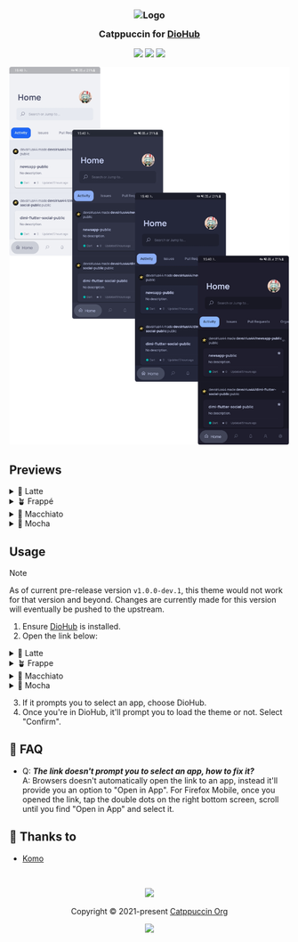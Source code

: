 <h3 align="center">
	<img src="https://raw.githubusercontent.com/catppuccin/catppuccin/main/assets/logos/exports/1544x1544_circle.png" width="100" alt="Logo"/><br/>
	<img src="https://raw.githubusercontent.com/catppuccin/catppuccin/main/assets/misc/transparent.png" height="30" width="0px"/>
	Catppuccin for <a href="https://github.com/NamanShergill/diohub">DioHub</a>
	<img src="https://raw.githubusercontent.com/catppuccin/catppuccin/main/assets/misc/transparent.png" height="30" width="0px"/>
</h3>

<p align="center">
	<a href="https://github.com/UrNightmaree/catppuccin-diohub/stargazers"><img src="https://img.shields.io/github/stars/UrNightmaree/catppuccin-diohub?colorA=363a4f&colorB=b7bdf8&style=for-the-badge"></a>
	<a href="https://github.com/UrNightmaree/catppuccin-diohub/issues"><img src="https://img.shields.io/github/issues/UrNightmaree/catppuccin-diohub?colorA=363a4f&colorB=f5a97f&style=for-the-badge"></a>
	<a href="https://github.com/UrNightmaree/catppuccin-diohub/contributors"><img src="https://img.shields.io/github/contributors/UrNightmaree/catppuccin-diohub?colorA=363a4f&colorB=a6da95&style=for-the-badge"></a>
</p>

<p align="center">
	<img src="./assets/preview.png"/>
</p>

## Previews

<details>
<summary>🌻 Latte</summary>

<img src="./assets/latte.webp"/>
</details>
<details>
<summary>🪴 Frappé</summary>

<img src="./assets/frappe.webp"/>
</details>
<details>
<summary>🌺 Macchiato</summary>

<img src="./assets/macchiato.webp"/>
</details>
<details>
<summary>🌿 Mocha</summary>

<img src="./assets/mocha.webp"/>
</details>

## Usage

> [!NOTE]
>
> As of current pre-release version `v1.0.0-dev.1`, this theme would not work for that version and beyond. Changes are currently made for this version will eventually be pushed to the upstream.

1. Ensure [DioHub](https://github.com/NamanShergill/diohub) is installed.
2. Open the link below:
<details>
<summary>🌻 Latte</summary>

- <img alt="Latte Rosewater" src="https://github.com/catppuccin/catppuccin/raw/main/assets/palette/circles/latte_rosewater.png" height="12" weight="12"> **<a href="https://theme.felix.diohub?format_ver=0&elementsOnColors=ff5c5f77&faded2=ff8c8fa1&green=ff40a02b&baseElements=ff6c6f85&faded3=ff7c7f93&secondary=ffdce0e8&primary=ffeff1f5&faded1=ff9ca0b0&red=ffd20f39">&nbsp;Rosewater</a>**
- <img alt="Latte Flamingo" src="https://github.com/catppuccin/catppuccin/raw/main/assets/palette/circles/latte_flamingo.png" height="12" weight="12"> **<a href="https://theme.felix.diohub?format_ver=0&elementsOnColors=ff5c5f77&faded2=ff8c8fa1&green=ff40a02b&baseElements=ff6c6f85&faded3=ff7c7f93&secondary=ffdce0e8&primary=ffeff1f5&faded1=ff9ca0b0&red=ffd20f39">&nbsp;Flamingo</a>**
- <img alt="Latte Pink" src="https://github.com/catppuccin/catppuccin/raw/main/assets/palette/circles/latte_pink.png" height="12" weight="12"> **<a href="https://theme.felix.diohub?format_ver=0&elementsOnColors=ff5c5f77&faded2=ff8c8fa1&green=ff40a02b&baseElements=ff6c6f85&faded3=ff7c7f93&secondary=ffdce0e8&primary=ffeff1f5&faded1=ff9ca0b0&red=ffd20f39">&nbsp;Pink</a>**
- <img alt="Latte Mauve" src="https://github.com/catppuccin/catppuccin/raw/main/assets/palette/circles/latte_mauve.png" height="12" weight="12"> **<a href="https://theme.felix.diohub?format_ver=0&elementsOnColors=ff5c5f77&faded2=ff8c8fa1&green=ff40a02b&baseElements=ff6c6f85&faded3=ff7c7f93&secondary=ffdce0e8&primary=ffeff1f5&faded1=ff9ca0b0&red=ffd20f39">&nbsp;Mauve</a>**
- <img alt="Latte Red" src="https://github.com/catppuccin/catppuccin/raw/main/assets/palette/circles/latte_red.png" height="12" weight="12"> **<a href="https://theme.felix.diohub?format_ver=0&elementsOnColors=ff5c5f77&faded2=ff8c8fa1&green=ff40a02b&baseElements=ff6c6f85&faded3=ff7c7f93&secondary=ffdce0e8&primary=ffeff1f5&faded1=ff9ca0b0&red=ffd20f39">&nbsp;Red</a>**
- <img alt="Latte Maroon" src="https://github.com/catppuccin/catppuccin/raw/main/assets/palette/circles/latte_maroon.png" height="12" weight="12"> **<a href="https://theme.felix.diohub?format_ver=0&elementsOnColors=ff5c5f77&faded2=ff8c8fa1&green=ff40a02b&baseElements=ff6c6f85&faded3=ff7c7f93&secondary=ffdce0e8&primary=ffeff1f5&faded1=ff9ca0b0&red=ffd20f39">&nbsp;Maroon</a>**
- <img alt="Latte Peach" src="https://github.com/catppuccin/catppuccin/raw/main/assets/palette/circles/latte_peach.png" height="12" weight="12"> **<a href="https://theme.felix.diohub?format_ver=0&elementsOnColors=ff5c5f77&faded2=ff8c8fa1&green=ff40a02b&baseElements=ff6c6f85&faded3=ff7c7f93&secondary=ffdce0e8&primary=ffeff1f5&faded1=ff9ca0b0&red=ffd20f39">&nbsp;Peach</a>**
- <img alt="Latte Yellow" src="https://github.com/catppuccin/catppuccin/raw/main/assets/palette/circles/latte_yellow.png" height="12" weight="12"> **<a href="https://theme.felix.diohub?format_ver=0&elementsOnColors=ff5c5f77&faded2=ff8c8fa1&green=ff40a02b&baseElements=ff6c6f85&faded3=ff7c7f93&secondary=ffdce0e8&primary=ffeff1f5&faded1=ff9ca0b0&red=ffd20f39">&nbsp;Yellow</a>**
- <img alt="Latte Green" src="https://github.com/catppuccin/catppuccin/raw/main/assets/palette/circles/latte_green.png" height="12" weight="12"> **<a href="https://theme.felix.diohub?format_ver=0&elementsOnColors=ff5c5f77&faded2=ff8c8fa1&green=ff40a02b&baseElements=ff6c6f85&faded3=ff7c7f93&secondary=ffdce0e8&primary=ffeff1f5&faded1=ff9ca0b0&red=ffd20f39">&nbsp;Green</a>**
- <img alt="Latte Teal" src="https://github.com/catppuccin/catppuccin/raw/main/assets/palette/circles/latte_teal.png" height="12" weight="12"> **<a href="https://theme.felix.diohub?format_ver=0&elementsOnColors=ff5c5f77&faded2=ff8c8fa1&green=ff40a02b&baseElements=ff6c6f85&faded3=ff7c7f93&secondary=ffdce0e8&primary=ffeff1f5&faded1=ff9ca0b0&red=ffd20f39">&nbsp;Teal</a>**
- <img alt="Latte Sky" src="https://github.com/catppuccin/catppuccin/raw/main/assets/palette/circles/latte_sky.png" height="12" weight="12"> **<a href="https://theme.felix.diohub?format_ver=0&elementsOnColors=ff5c5f77&faded2=ff8c8fa1&green=ff40a02b&baseElements=ff6c6f85&faded3=ff7c7f93&secondary=ffdce0e8&primary=ffeff1f5&faded1=ff9ca0b0&red=ffd20f39">&nbsp;Sky</a>**
- <img alt="Latte Sapphire" src="https://github.com/catppuccin/catppuccin/raw/main/assets/palette/circles/latte_sapphire.png" height="12" weight="12"> **<a href="https://theme.felix.diohub?format_ver=0&elementsOnColors=ff5c5f77&faded2=ff8c8fa1&green=ff40a02b&baseElements=ff6c6f85&faded3=ff7c7f93&secondary=ffdce0e8&primary=ffeff1f5&faded1=ff9ca0b0&red=ffd20f39">&nbsp;Sapphire</a>**
- <img alt="Latte Blue" src="https://github.com/catppuccin/catppuccin/raw/main/assets/palette/circles/latte_blue.png" height="12" weight="12"> **<a href="https://theme.felix.diohub?format_ver=0&elementsOnColors=ff5c5f77&faded2=ff8c8fa1&green=ff40a02b&baseElements=ff6c6f85&faded3=ff7c7f93&secondary=ffdce0e8&primary=ffeff1f5&faded1=ff9ca0b0&red=ffd20f39">&nbsp;Blue</a>**
- <img alt="Latte Lavender" src="https://github.com/catppuccin/catppuccin/raw/main/assets/palette/circles/latte_lavender.png" height="12" weight="12"> **<a href="https://theme.felix.diohub?format_ver=0&elementsOnColors=ff5c5f77&faded2=ff8c8fa1&green=ff40a02b&baseElements=ff6c6f85&faded3=ff7c7f93&secondary=ffdce0e8&primary=ffeff1f5&faded1=ff9ca0b0&red=ffd20f39">&nbsp;Lavender</a>**
- <img alt="Latte Text" src="https://github.com/catppuccin/catppuccin/raw/main/assets/palette/circles/latte_text.png" height="12" weight="12"> **<a href="https://theme.felix.diohub?format_ver=0&elementsOnColors=ff5c5f77&faded2=ff8c8fa1&green=ff40a02b&baseElements=ff6c6f85&faded3=ff7c7f93&secondary=ffdce0e8&primary=ffeff1f5&faded1=ff9ca0b0&red=ffd20f39">&nbsp;Text</a>**
</details>
<details>
<summary>🪴 Frappe</summary>


- <img alt="Frappe Rosewater" src="https://github.com/catppuccin/catppuccin/raw/main/assets/palette/circles/frappe_rosewater.png" height="12" weight="12"> **<a href="https://theme.felix.diohub?format_ver=0&primary=ff303446&faded1=ff737994&baseElements=ffa5adce&red=ffe78284&faded3=ff949cbb&elementsOnColors=ffb5bfe2&secondary=ff232634&faded2=ff838ba7&green=ffa6d189">&nbsp;Rosewater</a>**
- <img alt="Frappe Flamingo" src="https://github.com/catppuccin/catppuccin/raw/main/assets/palette/circles/frappe_flamingo.png" height="12" weight="12"> **<a href="https://theme.felix.diohub?format_ver=0&primary=ff303446&faded1=ff737994&baseElements=ffa5adce&red=ffe78284&faded3=ff949cbb&elementsOnColors=ffb5bfe2&secondary=ff232634&faded2=ff838ba7&green=ffa6d189">&nbsp;Flamingo</a>**
- <img alt="Frappe Pink" src="https://github.com/catppuccin/catppuccin/raw/main/assets/palette/circles/frappe_pink.png" height="12" weight="12"> **<a href="https://theme.felix.diohub?format_ver=0&primary=ff303446&faded1=ff737994&baseElements=ffa5adce&red=ffe78284&faded3=ff949cbb&elementsOnColors=ffb5bfe2&secondary=ff232634&faded2=ff838ba7&green=ffa6d189">&nbsp;Pink</a>**
- <img alt="Frappe Mauve" src="https://github.com/catppuccin/catppuccin/raw/main/assets/palette/circles/frappe_mauve.png" height="12" weight="12"> **<a href="https://theme.felix.diohub?format_ver=0&primary=ff303446&faded1=ff737994&baseElements=ffa5adce&red=ffe78284&faded3=ff949cbb&elementsOnColors=ffb5bfe2&secondary=ff232634&faded2=ff838ba7&green=ffa6d189">&nbsp;Mauve</a>**
- <img alt="Frappe Red" src="https://github.com/catppuccin/catppuccin/raw/main/assets/palette/circles/frappe_red.png" height="12" weight="12"> **<a href="https://theme.felix.diohub?format_ver=0&primary=ff303446&faded1=ff737994&baseElements=ffa5adce&red=ffe78284&faded3=ff949cbb&elementsOnColors=ffb5bfe2&secondary=ff232634&faded2=ff838ba7&green=ffa6d189">&nbsp;Red</a>**
- <img alt="Frappe Maroon" src="https://github.com/catppuccin/catppuccin/raw/main/assets/palette/circles/frappe_maroon.png" height="12" weight="12"> **<a href="https://theme.felix.diohub?format_ver=0&primary=ff303446&faded1=ff737994&baseElements=ffa5adce&red=ffe78284&faded3=ff949cbb&elementsOnColors=ffb5bfe2&secondary=ff232634&faded2=ff838ba7&green=ffa6d189">&nbsp;Maroon</a>**
- <img alt="Frappe Peach" src="https://github.com/catppuccin/catppuccin/raw/main/assets/palette/circles/frappe_peach.png" height="12" weight="12"> **<a href="https://theme.felix.diohub?format_ver=0&primary=ff303446&faded1=ff737994&baseElements=ffa5adce&red=ffe78284&faded3=ff949cbb&elementsOnColors=ffb5bfe2&secondary=ff232634&faded2=ff838ba7&green=ffa6d189">&nbsp;Peach</a>**
- <img alt="Frappe Yellow" src="https://github.com/catppuccin/catppuccin/raw/main/assets/palette/circles/frappe_yellow.png" height="12" weight="12"> **<a href="https://theme.felix.diohub?format_ver=0&primary=ff303446&faded1=ff737994&baseElements=ffa5adce&red=ffe78284&faded3=ff949cbb&elementsOnColors=ffb5bfe2&secondary=ff232634&faded2=ff838ba7&green=ffa6d189">&nbsp;Yellow</a>**
- <img alt="Frappe Green" src="https://github.com/catppuccin/catppuccin/raw/main/assets/palette/circles/frappe_green.png" height="12" weight="12"> **<a href="https://theme.felix.diohub?format_ver=0&primary=ff303446&faded1=ff737994&baseElements=ffa5adce&red=ffe78284&faded3=ff949cbb&elementsOnColors=ffb5bfe2&secondary=ff232634&faded2=ff838ba7&green=ffa6d189">&nbsp;Green</a>**
- <img alt="Frappe Teal" src="https://github.com/catppuccin/catppuccin/raw/main/assets/palette/circles/frappe_teal.png" height="12" weight="12"> **<a href="https://theme.felix.diohub?format_ver=0&primary=ff303446&faded1=ff737994&baseElements=ffa5adce&red=ffe78284&faded3=ff949cbb&elementsOnColors=ffb5bfe2&secondary=ff232634&faded2=ff838ba7&green=ffa6d189">&nbsp;Teal</a>**
- <img alt="Frappe Sky" src="https://github.com/catppuccin/catppuccin/raw/main/assets/palette/circles/frappe_sky.png" height="12" weight="12"> **<a href="https://theme.felix.diohub?format_ver=0&primary=ff303446&faded1=ff737994&baseElements=ffa5adce&red=ffe78284&faded3=ff949cbb&elementsOnColors=ffb5bfe2&secondary=ff232634&faded2=ff838ba7&green=ffa6d189">&nbsp;Sky</a>**
- <img alt="Frappe Sapphire" src="https://github.com/catppuccin/catppuccin/raw/main/assets/palette/circles/frappe_sapphire.png" height="12" weight="12"> **<a href="https://theme.felix.diohub?format_ver=0&primary=ff303446&faded1=ff737994&baseElements=ffa5adce&red=ffe78284&faded3=ff949cbb&elementsOnColors=ffb5bfe2&secondary=ff232634&faded2=ff838ba7&green=ffa6d189">&nbsp;Sapphire</a>**
- <img alt="Frappe Blue" src="https://github.com/catppuccin/catppuccin/raw/main/assets/palette/circles/frappe_blue.png" height="12" weight="12"> **<a href="https://theme.felix.diohub?format_ver=0&primary=ff303446&faded1=ff737994&baseElements=ffa5adce&red=ffe78284&faded3=ff949cbb&elementsOnColors=ffb5bfe2&secondary=ff232634&faded2=ff838ba7&green=ffa6d189">&nbsp;Blue</a>**
- <img alt="Frappe Lavender" src="https://github.com/catppuccin/catppuccin/raw/main/assets/palette/circles/frappe_lavender.png" height="12" weight="12"> **<a href="https://theme.felix.diohub?format_ver=0&primary=ff303446&faded1=ff737994&baseElements=ffa5adce&red=ffe78284&faded3=ff949cbb&elementsOnColors=ffb5bfe2&secondary=ff232634&faded2=ff838ba7&green=ffa6d189">&nbsp;Lavender</a>**
- <img alt="Frappe Text" src="https://github.com/catppuccin/catppuccin/raw/main/assets/palette/circles/frappe_text.png" height="12" weight="12"> **<a href="https://theme.felix.diohub?format_ver=0&primary=ff303446&faded1=ff737994&baseElements=ffa5adce&red=ffe78284&faded3=ff949cbb&elementsOnColors=ffb5bfe2&secondary=ff232634&faded2=ff838ba7&green=ffa6d189">&nbsp;Text</a>**
</details>
<details>
<summary>🌺 Macchiato</summary>

- <img alt="Macchiato Rosewater" src="https://github.com/catppuccin/catppuccin/raw/main/assets/palette/circles/macchiato_rosewater.png" height="12" weight="12"> **<a href="https://theme.felix.diohub?format_ver=0&faded2=ff8087a2&secondary=ff181926&faded3=ff939ab7&elementsOnColors=ffb8c0e0&baseElements=ffa5adcb&red=ffed8796&faded1=ff6e738d&green=ffa6da95&primary=ff24273a">&nbsp;Rosewater</a>**
- <img alt="Macchiato Flamingo" src="https://github.com/catppuccin/catppuccin/raw/main/assets/palette/circles/macchiato_flamingo.png" height="12" weight="12"> **<a href="https://theme.felix.diohub?format_ver=0&faded2=ff8087a2&secondary=ff181926&faded3=ff939ab7&elementsOnColors=ffb8c0e0&baseElements=ffa5adcb&red=ffed8796&faded1=ff6e738d&green=ffa6da95&primary=ff24273a">&nbsp;Flamingo</a>**
- <img alt="Macchiato Pink" src="https://github.com/catppuccin/catppuccin/raw/main/assets/palette/circles/macchiato_pink.png" height="12" weight="12"> **<a href="https://theme.felix.diohub?format_ver=0&faded2=ff8087a2&secondary=ff181926&faded3=ff939ab7&elementsOnColors=ffb8c0e0&baseElements=ffa5adcb&red=ffed8796&faded1=ff6e738d&green=ffa6da95&primary=ff24273a">&nbsp;Pink</a>**
- <img alt="Macchiato Mauve" src="https://github.com/catppuccin/catppuccin/raw/main/assets/palette/circles/macchiato_mauve.png" height="12" weight="12"> **<a href="https://theme.felix.diohub?format_ver=0&faded2=ff8087a2&secondary=ff181926&faded3=ff939ab7&elementsOnColors=ffb8c0e0&baseElements=ffa5adcb&red=ffed8796&faded1=ff6e738d&green=ffa6da95&primary=ff24273a">&nbsp;Mauve</a>**
- <img alt="Macchiato Red" src="https://github.com/catppuccin/catppuccin/raw/main/assets/palette/circles/macchiato_red.png" height="12" weight="12"> **<a href="https://theme.felix.diohub?format_ver=0&faded2=ff8087a2&secondary=ff181926&faded3=ff939ab7&elementsOnColors=ffb8c0e0&baseElements=ffa5adcb&red=ffed8796&faded1=ff6e738d&green=ffa6da95&primary=ff24273a">&nbsp;Red</a>**
- <img alt="Macchiato Maroon" src="https://github.com/catppuccin/catppuccin/raw/main/assets/palette/circles/macchiato_maroon.png" height="12" weight="12"> **<a href="https://theme.felix.diohub?format_ver=0&faded2=ff8087a2&secondary=ff181926&faded3=ff939ab7&elementsOnColors=ffb8c0e0&baseElements=ffa5adcb&red=ffed8796&faded1=ff6e738d&green=ffa6da95&primary=ff24273a">&nbsp;Maroon</a>**
- <img alt="Macchiato Peach" src="https://github.com/catppuccin/catppuccin/raw/main/assets/palette/circles/macchiato_peach.png" height="12" weight="12"> **<a href="https://theme.felix.diohub?format_ver=0&faded2=ff8087a2&secondary=ff181926&faded3=ff939ab7&elementsOnColors=ffb8c0e0&baseElements=ffa5adcb&red=ffed8796&faded1=ff6e738d&green=ffa6da95&primary=ff24273a">&nbsp;Peach</a>**
- <img alt="Macchiato Yellow" src="https://github.com/catppuccin/catppuccin/raw/main/assets/palette/circles/macchiato_yellow.png" height="12" weight="12"> **<a href="https://theme.felix.diohub?format_ver=0&faded2=ff8087a2&secondary=ff181926&faded3=ff939ab7&elementsOnColors=ffb8c0e0&baseElements=ffa5adcb&red=ffed8796&faded1=ff6e738d&green=ffa6da95&primary=ff24273a">&nbsp;Yellow</a>**
- <img alt="Macchiato Green" src="https://github.com/catppuccin/catppuccin/raw/main/assets/palette/circles/macchiato_green.png" height="12" weight="12"> **<a href="https://theme.felix.diohub?format_ver=0&faded2=ff8087a2&secondary=ff181926&faded3=ff939ab7&elementsOnColors=ffb8c0e0&baseElements=ffa5adcb&red=ffed8796&faded1=ff6e738d&green=ffa6da95&primary=ff24273a">&nbsp;Green</a>**
- <img alt="Macchiato Teal" src="https://github.com/catppuccin/catppuccin/raw/main/assets/palette/circles/macchiato_teal.png" height="12" weight="12"> **<a href="https://theme.felix.diohub?format_ver=0&faded2=ff8087a2&secondary=ff181926&faded3=ff939ab7&elementsOnColors=ffb8c0e0&baseElements=ffa5adcb&red=ffed8796&faded1=ff6e738d&green=ffa6da95&primary=ff24273a">&nbsp;Teal</a>**
- <img alt="Macchiato Sky" src="https://github.com/catppuccin/catppuccin/raw/main/assets/palette/circles/macchiato_sky.png" height="12" weight="12"> **<a href="https://theme.felix.diohub?format_ver=0&faded2=ff8087a2&secondary=ff181926&faded3=ff939ab7&elementsOnColors=ffb8c0e0&baseElements=ffa5adcb&red=ffed8796&faded1=ff6e738d&green=ffa6da95&primary=ff24273a">&nbsp;Sky</a>**
- <img alt="Macchiato Sapphire" src="https://github.com/catppuccin/catppuccin/raw/main/assets/palette/circles/macchiato_sapphire.png" height="12" weight="12"> **<a href="https://theme.felix.diohub?format_ver=0&faded2=ff8087a2&secondary=ff181926&faded3=ff939ab7&elementsOnColors=ffb8c0e0&baseElements=ffa5adcb&red=ffed8796&faded1=ff6e738d&green=ffa6da95&primary=ff24273a">&nbsp;Sapphire</a>**
- <img alt="Macchiato Blue" src="https://github.com/catppuccin/catppuccin/raw/main/assets/palette/circles/macchiato_blue.png" height="12" weight="12"> **<a href="https://theme.felix.diohub?format_ver=0&faded2=ff8087a2&secondary=ff181926&faded3=ff939ab7&elementsOnColors=ffb8c0e0&baseElements=ffa5adcb&red=ffed8796&faded1=ff6e738d&green=ffa6da95&primary=ff24273a">&nbsp;Blue</a>**
- <img alt="Macchiato Lavender" src="https://github.com/catppuccin/catppuccin/raw/main/assets/palette/circles/macchiato_lavender.png" height="12" weight="12"> **<a href="https://theme.felix.diohub?format_ver=0&faded2=ff8087a2&secondary=ff181926&faded3=ff939ab7&elementsOnColors=ffb8c0e0&baseElements=ffa5adcb&red=ffed8796&faded1=ff6e738d&green=ffa6da95&primary=ff24273a">&nbsp;Lavender</a>**
- <img alt="Macchiato Text" src="https://github.com/catppuccin/catppuccin/raw/main/assets/palette/circles/macchiato_text.png" height="12" weight="12"> **<a href="https://theme.felix.diohub?format_ver=0&faded2=ff8087a2&secondary=ff181926&faded3=ff939ab7&elementsOnColors=ffb8c0e0&baseElements=ffa5adcb&red=ffed8796&faded1=ff6e738d&green=ffa6da95&primary=ff24273a">&nbsp;Text</a>**
</details>
<details>
<summary>🌿 Mocha</summary>

- <img alt="Mocha Rosewater" src="https://github.com/catppuccin/catppuccin/raw/main/assets/palette/circles/mocha_rosewater.png" height="12" weight="12"> **<a href="https://theme.felix.diohub?format_ver=0&faded3=ff9399b2&red=fff38ba8&faded2=ff7f849c&primary=ff1e1e2e&secondary=ff11111b&green=ffa6e3a1&baseElements=ffa6adc8&faded1=ff6c7086&elementsOnColors=ffbac2de">&nbsp;Rosewater</a>**
- <img alt="Mocha Flamingo" src="https://github.com/catppuccin/catppuccin/raw/main/assets/palette/circles/mocha_flamingo.png" height="12" weight="12"> **<a href="https://theme.felix.diohub?format_ver=0&faded3=ff9399b2&red=fff38ba8&faded2=ff7f849c&primary=ff1e1e2e&secondary=ff11111b&green=ffa6e3a1&baseElements=ffa6adc8&faded1=ff6c7086&elementsOnColors=ffbac2de">&nbsp;Flamingo</a>**
- <img alt="Mocha Pink" src="https://github.com/catppuccin/catppuccin/raw/main/assets/palette/circles/mocha_pink.png" height="12" weight="12"> **<a href="https://theme.felix.diohub?format_ver=0&faded3=ff9399b2&red=fff38ba8&faded2=ff7f849c&primary=ff1e1e2e&secondary=ff11111b&green=ffa6e3a1&baseElements=ffa6adc8&faded1=ff6c7086&elementsOnColors=ffbac2de">&nbsp;Pink</a>**
- <img alt="Mocha Mauve" src="https://github.com/catppuccin/catppuccin/raw/main/assets/palette/circles/mocha_mauve.png" height="12" weight="12"> **<a href="https://theme.felix.diohub?format_ver=0&faded3=ff9399b2&red=fff38ba8&faded2=ff7f849c&primary=ff1e1e2e&secondary=ff11111b&green=ffa6e3a1&baseElements=ffa6adc8&faded1=ff6c7086&elementsOnColors=ffbac2de">&nbsp;Mauve</a>**
- <img alt="Mocha Red" src="https://github.com/catppuccin/catppuccin/raw/main/assets/palette/circles/mocha_red.png" height="12" weight="12"> **<a href="https://theme.felix.diohub?format_ver=0&faded3=ff9399b2&red=fff38ba8&faded2=ff7f849c&primary=ff1e1e2e&secondary=ff11111b&green=ffa6e3a1&baseElements=ffa6adc8&faded1=ff6c7086&elementsOnColors=ffbac2de">&nbsp;Red</a>**
- <img alt="Mocha Maroon" src="https://github.com/catppuccin/catppuccin/raw/main/assets/palette/circles/mocha_maroon.png" height="12" weight="12"> **<a href="https://theme.felix.diohub?format_ver=0&faded3=ff9399b2&red=fff38ba8&faded2=ff7f849c&primary=ff1e1e2e&secondary=ff11111b&green=ffa6e3a1&baseElements=ffa6adc8&faded1=ff6c7086&elementsOnColors=ffbac2de">&nbsp;Maroon</a>**
- <img alt="Mocha Peach" src="https://github.com/catppuccin/catppuccin/raw/main/assets/palette/circles/mocha_peach.png" height="12" weight="12"> **<a href="https://theme.felix.diohub?format_ver=0&faded3=ff9399b2&red=fff38ba8&faded2=ff7f849c&primary=ff1e1e2e&secondary=ff11111b&green=ffa6e3a1&baseElements=ffa6adc8&faded1=ff6c7086&elementsOnColors=ffbac2de">&nbsp;Peach</a>**
- <img alt="Mocha Yellow" src="https://github.com/catppuccin/catppuccin/raw/main/assets/palette/circles/mocha_yellow.png" height="12" weight="12"> **<a href="https://theme.felix.diohub?format_ver=0&faded3=ff9399b2&red=fff38ba8&faded2=ff7f849c&primary=ff1e1e2e&secondary=ff11111b&green=ffa6e3a1&baseElements=ffa6adc8&faded1=ff6c7086&elementsOnColors=ffbac2de">&nbsp;Yellow</a>**
- <img alt="Mocha Green" src="https://github.com/catppuccin/catppuccin/raw/main/assets/palette/circles/mocha_green.png" height="12" weight="12"> **<a href="https://theme.felix.diohub?format_ver=0&faded3=ff9399b2&red=fff38ba8&faded2=ff7f849c&primary=ff1e1e2e&secondary=ff11111b&green=ffa6e3a1&baseElements=ffa6adc8&faded1=ff6c7086&elementsOnColors=ffbac2de">&nbsp;Green</a>**
- <img alt="Mocha Teal" src="https://github.com/catppuccin/catppuccin/raw/main/assets/palette/circles/mocha_teal.png" height="12" weight="12"> **<a href="https://theme.felix.diohub?format_ver=0&faded3=ff9399b2&red=fff38ba8&faded2=ff7f849c&primary=ff1e1e2e&secondary=ff11111b&green=ffa6e3a1&baseElements=ffa6adc8&faded1=ff6c7086&elementsOnColors=ffbac2de">&nbsp;Teal</a>**
- <img alt="Mocha Sky" src="https://github.com/catppuccin/catppuccin/raw/main/assets/palette/circles/mocha_sky.png" height="12" weight="12"> **<a href="https://theme.felix.diohub?format_ver=0&faded3=ff9399b2&red=fff38ba8&faded2=ff7f849c&primary=ff1e1e2e&secondary=ff11111b&green=ffa6e3a1&baseElements=ffa6adc8&faded1=ff6c7086&elementsOnColors=ffbac2de">&nbsp;Sky</a>**
- <img alt="Mocha Sapphire" src="https://github.com/catppuccin/catppuccin/raw/main/assets/palette/circles/mocha_sapphire.png" height="12" weight="12"> **<a href="https://theme.felix.diohub?format_ver=0&faded3=ff9399b2&red=fff38ba8&faded2=ff7f849c&primary=ff1e1e2e&secondary=ff11111b&green=ffa6e3a1&baseElements=ffa6adc8&faded1=ff6c7086&elementsOnColors=ffbac2de">&nbsp;Sapphire</a>**
- <img alt="Mocha Blue" src="https://github.com/catppuccin/catppuccin/raw/main/assets/palette/circles/mocha_blue.png" height="12" weight="12"> **<a href="https://theme.felix.diohub?format_ver=0&faded3=ff9399b2&red=fff38ba8&faded2=ff7f849c&primary=ff1e1e2e&secondary=ff11111b&green=ffa6e3a1&baseElements=ffa6adc8&faded1=ff6c7086&elementsOnColors=ffbac2de">&nbsp;Blue</a>**
- <img alt="Mocha Lavender" src="https://github.com/catppuccin/catppuccin/raw/main/assets/palette/circles/mocha_lavender.png" height="12" weight="12"> **<a href="https://theme.felix.diohub?format_ver=0&faded3=ff9399b2&red=fff38ba8&faded2=ff7f849c&primary=ff1e1e2e&secondary=ff11111b&green=ffa6e3a1&baseElements=ffa6adc8&faded1=ff6c7086&elementsOnColors=ffbac2de">&nbsp;Lavender</a>**
- <img alt="Mocha Text" src="https://github.com/catppuccin/catppuccin/raw/main/assets/palette/circles/mocha_text.png" height="12" weight="12"> **<a href="https://theme.felix.diohub?format_ver=0&faded3=ff9399b2&red=fff38ba8&faded2=ff7f849c&primary=ff1e1e2e&secondary=ff11111b&green=ffa6e3a1&baseElements=ffa6adc8&faded1=ff6c7086&elementsOnColors=ffbac2de">&nbsp;Text</a>**
</details>

3. If it prompts you to select an app, choose DioHub.
4. Once you're in DioHub, it'll prompt you to load the theme or not. Select "Confirm".

## 🙋 FAQ

- Q: **_The link doesn't prompt you to select an app, how to fix it?_**\
  A: Browsers doesn't automatically open the link to an app, instead it'll provide you an option to "Open in App". For Firefox Mobile, once you opened the link, tap the double dots on the right bottom screen, scroll until you find "Open in App" and select it.

## 💝 Thanks to

- [Komo](https://github.com/cattokomo)

&nbsp;

<p align="center">
	<img src="https://raw.githubusercontent.com/catppuccin/catppuccin/main/assets/footers/gray0_ctp_on_line.svg?sanitize=true" />
</p>

<p align="center">
	Copyright &copy; 2021-present <a href="https://github.com/catppuccin" target="_blank">Catppuccin Org</a>
</p>

<p align="center">
	<a href="https://github.com/catppuccin/catppuccin/blob/main/LICENSE"><img src="https://img.shields.io/static/v1.svg?style=for-the-badge&label=License&message=MIT&logoColor=d9e0ee&colorA=363a4f&colorB=b7bdf8"/></a>
</p>
